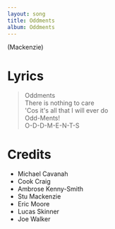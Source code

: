 ```yaml
---
layout: song
title: Oddments
album: Oddments
---
```


(Mackenzie)

# Lyrics

> Oddments  
> There is nothing to care  
> 'Cos it's all that I will ever do  
> Odd-Ments!  
> O-D-D-M-E-N-T-S  

# Credits

* Michael Cavanah
* Cook Craig
* Ambrose Kenny-Smith
* Stu Mackenzie
* Eric Moore
* Lucas Skinner
* Joe Walker
